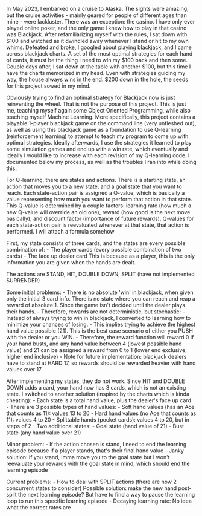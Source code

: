 In May 2023, I embarked on a cruise to Alaska. The sights were amazing, but the cruise activities - mainly geared for people of different ages than mine - were lackluster. There was an exception: the casino. I have only ever played online poker, and the only game I knew how to play in that casino was Blackjack. After refamiliarizing myself with the rules, I sat down with $100 and watched as it dwindled away whenever I stand or hit to my own whims. Defeated and broke, I googled about playing blackjack, and I came across blackjack charts. A set of the most optimal strategies for each hand of cards, it must be the thing I need to win my $100 back and then some. Couple days after, I sat down at the table with another $100, but this time I have the charts memorized in my head. Even with strategies guiding my way, the house always wins in the end. $200 down in the hole, the seeds for this project sowed in my mind.

Obviously trying to find an optimal strategy for Blackjack now is just reinventing the wheel. That is not the purpose of this project. This is just me, teaching myself again some Object Oriented Programming, while also teaching myself Machine Learning. More specifically, this project contains a playable 1-player blackjack game on the command line (very unfleshed out), as well as using this blackjack game as a foundation to use Q-learning (reinforcement learning) to attempt to teach my program to come up with optimal strategies. Ideally afterwards, I use the strategies it learned to play some simulation games and end up with a win rate, which eventually and ideally I would like to increase with each revision of my Q-learning code. I documented below my process, as well as the troubles I ran into while doing this:

For Q-learning, there are states and actions. There is a starting state, an action that moves you to a new state, and a goal state that you want to reach. Each state-action pair is assigned a Q-value, which is basically a value representing how much you want to perform that action in that state. This Q-value is determined by a couple factors: learning rate (how much a new Q-value will override an old one), reward (how good is the next move basically), and discount factor (importance of future rewards). Q-values for each state-action pair is reevaluated whenever at that state, that action is performed. I will attach a formula somehow

First, my state consists of three cards, and the states are every possible combination of:
    - The player cards (every possible combination of two cards)
    - The face up dealer card
This is because as a player, this is the only information you are given when the hands are dealt.

The actions are STAND, HIT, DOUBLE DOWN, SPLIT (have not implemented SURRENDER)

Some initial problems:
    - There is no absolute 'win' in blackjack, when given only the initial 3 card info. There is no state where you can reach and reap a reward of absolute 1. Since the game isn't decided until the dealer plays their hands.
    - Therefore, rewards are not deterministic, but stochastic:
        - Instead of always trying to win in blackjack, I converted to learning how to minimize your chances of losing.
        - This implies trying to achieve the highest hand value possible (21). This is the best case scenario of either you PUSH with the dealer or you WIN.
        - Therefore, the reward function will reward 0 if your hand busts, and any hand value between 4 (lowest possible hand value) and 21 can be assigned a reward from 0 to 1 (lower end exclusive, higher end inclusive)
        - Note for future implementation: blackjack dealers have to stand at HARD 17, so rewards should be rewarded heavier with hand values over 17

After implementing my states, they do not work. Since HIT and DOUBLE DOWN adds a card, your hand now has 3 cards, which is not an existing state. I switched to another solution (inspired by the charts which is kinda cheating):
    - Each state is a total hand value, plus the dealer's face up card.
    - There are 3 possible types of hand values:
        - Soft hand values (has an Ace that counts as 11): values 13 to 20
        - Hard hand values (no Ace that counts as 11): values 4 to 20
        - Splittable hands (pocket cards): values 4 to 20, but in steps of 2
    - Two additional states:
        - Goal state (hand value of 21)
        - Bust state (any hand value over 21)

Minor problem:
    - If the action chosen is stand, I need to end the learning episode because if a player stands, that's their final hand value
    - Janky solution: if you stand, imma move you to the goal state but I won't reevaluate your rewards with the goal state in mind, which should end the learning episode

Current problems:
    - How to deal with SPLIT actions (there are now 2 concurrent states to consider)
        Possible solution: make the new hand post-split the next learning episode? But have to find a way to pause the learning loop to run this specific learning episode
    - Decaying learning rate: No idea what the correct rates are

